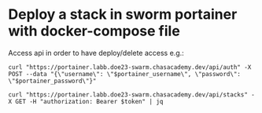 # Deploy a stack in sworm portainer with docker-compose file


Access api in order to have deploy/delete access e.g.:
```
curl "https://portainer.labb.doe23-swarm.chasacademy.dev/api/auth" -X POST --data "{\"username\": \"$portainer_username\", \"password\": \"$portainer_password\"}"
```
```
curl "https://portainer.labb.doe23-swarm.chasacademy.dev/api/stacks" -X GET -H "authorization: Bearer $token" | jq
```
